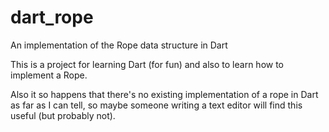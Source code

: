 # dart_rope
An implementation of the Rope data structure in Dart

This is a project for learning Dart (for fun) and also to learn how to implement a Rope.

Also it so happens that there's no existing implementation of a rope in Dart as far as I can tell, so maybe someone writing a text editor will find this useful (but probably not).
